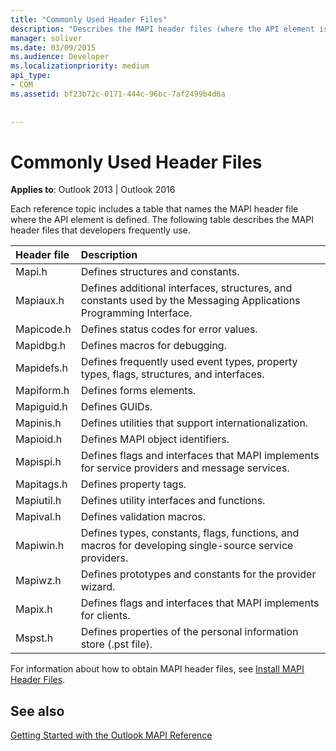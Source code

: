 ```yaml
---
title: "Commonly Used Header Files"
description: "Describes the MAPI header files (where the API element is defined) that developers frequently use and includes a description of each file."
manager: soliver
ms.date: 03/09/2015
ms.audience: Developer
ms.localizationpriority: medium
api_type:
- COM
ms.assetid: bf23b72c-0171-444c-96bc-7af2499b4d6a
 
 
---
```


# Commonly Used Header Files

  
  
**Applies to**: Outlook 2013 | Outlook 2016 
  
Each reference topic includes a table that names the MAPI header file where the API element is defined. The following table describes the MAPI header files that developers frequently use.
  
|**Header file**|**Description**|
|:-----|:-----|
|Mapi.h  <br/> |Defines structures and constants. |
|Mapiaux.h  <br/> |Defines additional interfaces, structures, and constants used by the Messaging Applications Programming Interface. |
|Mapicode.h  <br/> |Defines status codes for error values. |
|Mapidbg.h  <br/> |Defines macros for debugging. |
|Mapidefs.h  <br/> |Defines frequently used event types, property types, flags, structures, and interfaces. |
|Mapiform.h  <br/> |Defines forms elements. |
|Mapiguid.h  <br/> |Defines GUIDs. |
|Mapinis.h  <br/> |Defines utilities that support internationalization. |
|Mapioid.h  <br/> |Defines MAPI object identifiers. |
|Mapispi.h  <br/> |Defines flags and interfaces that MAPI implements for service providers and message services. |
|Mapitags.h  <br/> |Defines property tags. |
|Mapiutil.h  <br/> |Defines utility interfaces and functions. |
|Mapival.h  <br/> |Defines validation macros. |
|Mapiwin.h  <br/> |Defines types, constants, flags, functions, and macros for developing single-source service providers. |
|Mapiwz.h  <br/> |Defines prototypes and constants for the provider wizard. |
|Mapix.h  <br/> |Defines flags and interfaces that MAPI implements for clients. |
|Mspst.h  <br/> |Defines properties of the personal information store (.pst file). |
   
For information about how to obtain MAPI header files, see [Install MAPI Header Files](how-to-install-mapi-header-files.md).
  
## See also



[Getting Started with the Outlook MAPI Reference](getting-started-with-the-outlook-mapi-reference.md)

